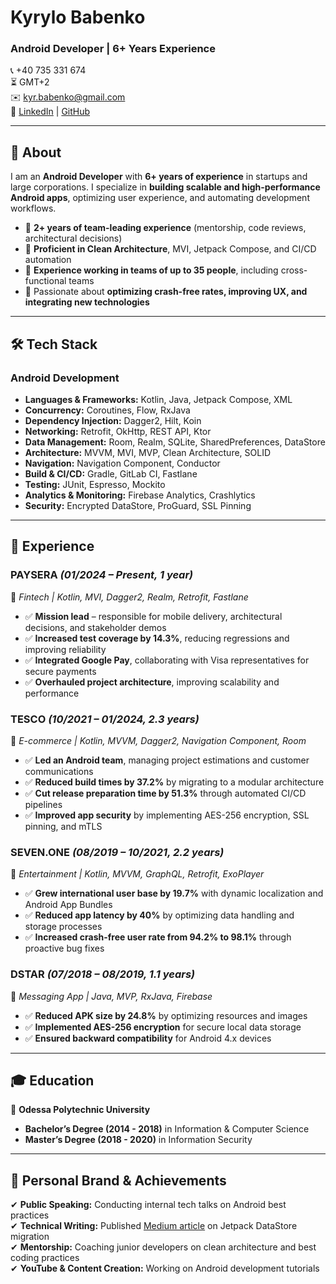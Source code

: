 # Kyrylo Babenko  
### Android Developer | 6+ Years Experience  

📞 +40 735 331 674  
⏳ GMT+2  
✉️ [kyr.babenko@gmail.com](mailto:kyr.babenko@gmail.com)  
🔗 [LinkedIn](https://www.linkedin.com/in/kyr-babenko/) | [GitHub](https://github.com/KyrBabenko)  

---

## 📌 About  
I am an **Android Developer** with **6+ years of experience** in startups and large corporations. I specialize in **building scalable and high-performance Android apps**, optimizing user experience, and automating development workflows.  

- 🔹 **2+ years of team-leading experience** (mentorship, code reviews, architectural decisions)  
- 🔹 **Proficient in Clean Architecture**, MVI, Jetpack Compose, and CI/CD automation  
- 🔹 **Experience working in teams of up to 35 people**, including cross-functional teams  
- 🔹 Passionate about **optimizing crash-free rates, improving UX, and integrating new technologies**  

---

## 🛠 Tech Stack  

### Android Development  
- **Languages & Frameworks:** Kotlin, Java, Jetpack Compose, XML  
- **Concurrency:** Coroutines, Flow, RxJava  
- **Dependency Injection:** Dagger2, Hilt, Koin  
- **Networking:** Retrofit, OkHttp, REST API, Ktor  
- **Data Management:** Room, Realm, SQLite, SharedPreferences, DataStore  
- **Architecture:** MVVM, MVI, MVP, Clean Architecture, SOLID  
- **Navigation:** Navigation Component, Conductor  
- **Build & CI/CD:** Gradle, GitLab CI, Fastlane  
- **Testing:** JUnit, Espresso, Mockito  
- **Analytics & Monitoring:** Firebase Analytics, Crashlytics  
- **Security:** Encrypted DataStore, ProGuard, SSL Pinning  

---

## 💼 Experience  

### PAYSERA *(01/2024 – Present, 1 year)*  
📍 *Fintech | Kotlin, MVI, Dagger2, Realm, Retrofit, Fastlane*  
- ✅ **Mission lead** – responsible for mobile delivery, architectural decisions, and stakeholder demos  
- ✅ **Increased test coverage by 14.3%**, reducing regressions and improving reliability  
- ✅ **Integrated Google Pay**, collaborating with Visa representatives for secure payments  
- ✅ **Overhauled project architecture**, improving scalability and performance  

### TESCO *(10/2021 – 01/2024, 2.3 years)*  
📍 *E-commerce | Kotlin, MVVM, Dagger2, Navigation Component, Room*  
- ✅ **Led an Android team**, managing project estimations and customer communications  
- ✅ **Reduced build times by 37.2%** by migrating to a modular architecture  
- ✅ **Cut release preparation time by 51.3%** through automated CI/CD pipelines  
- ✅ **Improved app security** by implementing AES-256 encryption, SSL pinning, and mTLS  

### SEVEN.ONE *(08/2019 – 10/2021, 2.2 years)*  
📍 *Entertainment | Kotlin, MVVM, GraphQL, Retrofit, ExoPlayer*  
- ✅ **Grew international user base by 19.7%** with dynamic localization and Android App Bundles  
- ✅ **Reduced app latency by 40%** by optimizing data handling and storage processes  
- ✅ **Increased crash-free user rate from 94.2% to 98.1%** through proactive bug fixes  

### DSTAR *(07/2018 – 08/2019, 1.1 years)*  
📍 *Messaging App | Java, MVP, RxJava, Firebase*  
- ✅ **Reduced APK size by 24.8%** by optimizing resources and images  
- ✅ **Implemented AES-256 encryption** for secure local data storage  
- ✅ **Ensured backward compatibility** for Android 4.x devices  

---

## 🎓 Education  
📍 **Odessa Polytechnic University**  
- **Bachelor’s Degree (2014 - 2018)** in Information & Computer Science  
- **Master’s Degree (2018 - 2020)** in Information Security  

---

## 🌟 Personal Brand & Achievements  
✔ **Public Speaking:** Conducting internal tech talks on Android best practices  
✔ **Technical Writing:** Published [Medium article](https://medium.com/@kyr.babenko) on Jetpack DataStore migration  
✔ **Mentorship:** Coaching junior developers on clean architecture and best coding practices  
✔ **YouTube & Content Creation:** Working on Android development tutorials  


